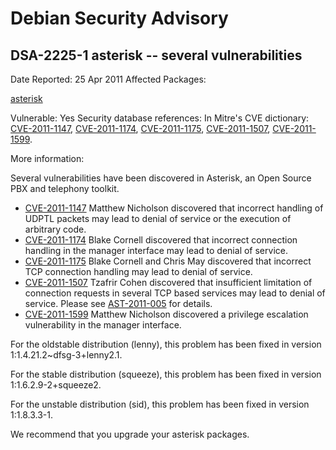 
Debian Security Advisory
========================


DSA-2225-1 asterisk -- several vulnerabilities
----------------------------------------------



Date Reported:
25 Apr 2011
Affected Packages:

[asterisk](https://packages.debian.org/src:asterisk)

Vulnerable:
Yes
Security database references:
In Mitre's CVE dictionary: [CVE-2011-1147](https://security-tracker.debian.org/tracker/CVE-2011-1147), [CVE-2011-1174](https://security-tracker.debian.org/tracker/CVE-2011-1174), [CVE-2011-1175](https://security-tracker.debian.org/tracker/CVE-2011-1175), [CVE-2011-1507](https://security-tracker.debian.org/tracker/CVE-2011-1507), [CVE-2011-1599](https://security-tracker.debian.org/tracker/CVE-2011-1599).  

More information:

Several vulnerabilities have been discovered in Asterisk, an Open Source
PBX and telephony toolkit.


* [CVE-2011-1147](https://security-tracker.debian.org/tracker/CVE-2011-1147)
Matthew Nicholson discovered that incorrect handling of UDPTL packets
 may lead to denial of service or the execution of arbitrary code.
* [CVE-2011-1174](https://security-tracker.debian.org/tracker/CVE-2011-1174)
Blake Cornell discovered that incorrect connection handling in the
 manager interface may lead to denial of service.
* [CVE-2011-1175](https://security-tracker.debian.org/tracker/CVE-2011-1175)
Blake Cornell and Chris May discovered that incorrect TCP connection
 handling may lead to denial of service.
* [CVE-2011-1507](https://security-tracker.debian.org/tracker/CVE-2011-1507)
Tzafrir Cohen discovered that insufficient limitation of connection
 requests in several TCP based services may lead to denial of service.
 Please see [AST-2011-005](http://downloads.asterisk.org/pub/security/AST-2011-005.html)
 for details.
* [CVE-2011-1599](https://security-tracker.debian.org/tracker/CVE-2011-1599)
Matthew Nicholson discovered a privilege escalation vulnerability in
 the manager interface.


For the oldstable distribution (lenny), this problem has been fixed in
version 1:1.4.21.2~dfsg-3+lenny2.1.


For the stable distribution (squeeze), this problem has been fixed in
version 1:1.6.2.9-2+squeeze2.


For the unstable distribution (sid), this problem has been fixed in
version 1:1.8.3.3-1.


We recommend that you upgrade your asterisk packages.





